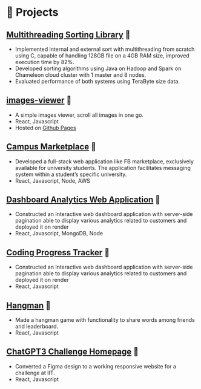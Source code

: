 # 🧪 Projects

## [Multithreading Sorting Library]() 🔗
-  Implemented internal and external sort with multithreading from scratch using C, capable of handling 128GB file on a 4GB RAM size, improved execution time by 82%.
-  Developed sorting algorithms using Java on Hadoop and Spark on Chameleon cloud cluster with 1 master and 8 nodes.
-  Evaluated performance of both systems using TeraByte size data.


## [images-viewer](https://github.com/saumyaborwankar/images-viewer) 🔗
- A simple images viewer, scroll all images in one go.
- React, Javascript
- Hosted on [Github Pages](https://saumyaborwankar.github.io/images-viewer/) 

## [Campus Marketplace]() 🔗
- Developed a full-stack web application like FB marketplace, exclusively available for university students. The application facilitates messaging system within a student’s specific university.
- React, Javascript, Node, AWS

## [Dashboard Analytics Web Application](https://dashboard-frontend-8p5n.onrender.com/dashboard) 🔗
- Constructed an Interactive web dashboard application with server-side pagination able to display various analytics related to
customers and deployed it on render
- React, Javascript, MongoDB, Node


## [Coding Progress Tracker](https://saumyaborwankar.github.io/Dynamic-CP-Sheet/) 🔗
- Constructed an Interactive web dashboard application with server-side pagination able to display various analytics related to
customers and deployed it on render
- React, Javascript

## [Hangman](https://sesl-1-challenge-3-nznbx60b3-sesl1-team-1.vercel.app/) 🔗
- Made a hangman game with functionality to share words among friends and leaderboard.
- React, Javascript

## [ChatGPT3 Challenge Homepage](https://saumyaborwankar.github.io/gpt3-homepage/) 🔗
- Converted a Figma design to a working responsive website for a challenge at IIT.
- React, Javascript
